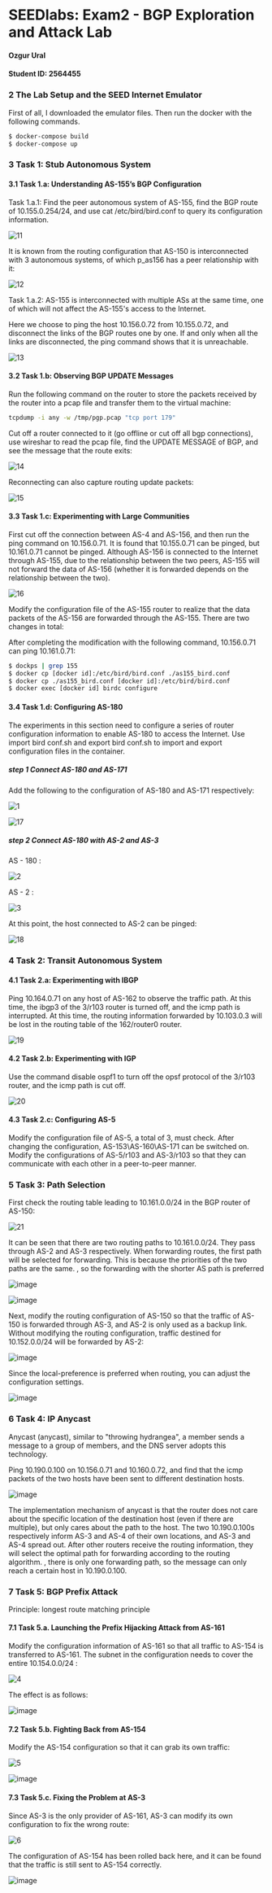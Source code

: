 # SEEDlabs: Exam2 - BGP Exploration and Attack Lab

#### Ozgur Ural
#### Student ID: 2564455

### 2 The Lab Setup and the SEED Internet Emulator

First of all, I downloaded the emulator files. Then run the docker with the following commands.
```sh
$ docker-compose build
$ docker-compose up
```

### 3 Task 1: Stub Autonomous System
#### 3.1 Task 1.a: Understanding AS-155’s BGP Configuration

Task 1.a.1:  Find the peer autonomous system of AS-155, find the BGP route of 10.155.0.254/24, and use cat /etc/bird/bird.conf to query its configuration information.

![11](./exam2/11.png)

It is known from the routing configuration that AS-150 is interconnected with 3 autonomous systems, of which p_as156 has a peer relationship with it:

![12](./exam2/12.png)

Task 1.a.2: AS-155 is interconnected with multiple ASs at the same time, one of which will not affect the AS-155's access to the Internet.

Here we choose to ping the host 10.156.0.72 from 10.155.0.72, and disconnect the links of the BGP routes one by one. If and only when all the links are disconnected, the ping command shows that it is unreachable.

![13](./exam2/13.png)

#### 3.2 Task 1.b: Observing BGP UPDATE Messages

Run the following command on the router to store the packets received by the router into a pcap file and transfer them to the virtual machine:

```sh
tcpdump -i any -w /tmp/pgp.pcap "tcp port 179"
```

Cut off a router connected to it (go offline or cut off all bgp connections), use wireshar to read the pcap file, find the UPDATE MESSAGE of BGP, and see the message that the route exits:

![14](./exam2/14.png)

Reconnecting can also capture routing update packets:

![15](./exam2/15.png)

#### 3.3 Task 1.c: Experimenting with Large Communities

First cut off the connection between AS-4 and AS-156, and then run the ping command on 10.156.0.71. It is found that 10.155.0.71 can be pinged, but 10.161.0.71 cannot be pinged. Although AS-156 is connected to the Internet through AS-155, due to the relationship between the two peers, AS-155 will not forward the data of AS-156 (whether it is forwarded depends on the relationship between the two).

![16](./exam2/16.png)

Modify the configuration file of the AS-155 router to realize that the data packets of the AS-156 are forwarded through the AS-155. There are two changes in total:

After completing the modification with the following command, 10.156.0.71 can ping 10.161.0.71:

```sh
$ dockps | grep 155
$ docker cp [docker id]:/etc/bird/bird.conf ./as155_bird.conf
$ docker cp ./as155_bird.conf [docker id]:/etc/bird/bird.conf
$ docker exec [docker id] birdc configure
```

#### 3.4 Task 1.d: Configuring AS-180

The experiments in this section need to configure a series of router configuration information to enable AS-180 to access the Internet. Use import bird conf.sh and export bird conf.sh to import and export configuration files in the container.

##### step 1 Connect AS-180 and AS-171
Add the following to the configuration of AS-180 and AS-171 respectively:

![1](./exam2/1.png)

![17](./exam2/17.png)

##### step 2 Connect AS-180 with AS-2 and AS-3

AS - 180 :  

![2](./exam2/2.png)

AS - 2 : 

![3](./exam2/3.png)

At this point, the host connected to AS-2 can be pinged:

![18](./exam2/18.png)

### 4 Task 2: Transit Autonomous System
#### 4.1 Task 2.a: Experimenting with IBGP

Ping 10.164.0.71 on any host of AS-162 to observe the traffic path. At this time, the ibgp3 of the 3/r103 router is turned off, and the icmp path is interrupted. At this time, the routing information forwarded by 10.103.0.3 will be lost in the routing table of the 162/router0 router.

![19](./exam2/19.png)

#### 4.2 Task 2.b: Experimenting with IGP

Use the command disable ospf1 to turn off the opsf protocol of the 3/r103 router, and the icmp path is cut off.

![20](./exam2/20.png)

#### 4.3 Task 2.c: Configuring AS-5
Modify the configuration file of AS-5, a total of 3, must check. After changing the configuration, AS-153\AS-160\AS-171 can be switched on.
Modify the configurations of AS-5/r103 and AS-3/r103 so that they can communicate with each other in a peer-to-peer manner.

### 5 Task 3: Path Selection

First check the routing table leading to 10.161.0.0/24 in the BGP router of AS-150:

![21](./exam2/21.png)

It can be seen that there are two routing paths to 10.161.0.0/24. They pass through AS-2 and AS-3 respectively. When forwarding routes, the first path will be selected for forwarding. This is because the priorities of the two paths are the same. , so the forwarding with the shorter AS path is preferred

![image](https://user-images.githubusercontent.com/4716254/200151692-03cdc577-2e61-42dc-b4df-cc5b1f909098.png)

![image](https://user-images.githubusercontent.com/4716254/200151696-03fefb59-ec75-4d26-b906-af7fa7003215.png)

Next, modify the routing configuration of AS-150 so that the traffic of AS-150 is forwarded through AS-3, and AS-2 is only used as a backup link. Without modifying the routing configuration, traffic destined for 10.152.0.0/24 will be forwarded by AS-2:

![image](https://user-images.githubusercontent.com/4716254/200151711-e465ca48-2885-483a-a228-95d9dbaa1d12.png)

Since the local-preference is preferred when routing, you can adjust the configuration settings.

![image](https://user-images.githubusercontent.com/4716254/200151738-029a194f-f08a-4ff2-9732-669cee6e6c4a.png)


### 6 Task 4: IP Anycast
Anycast (anycast), similar to "throwing hydrangea", a member sends a message to a group of members, and the DNS server adopts this technology.
        
Ping 10.190.0.100 on 10.156.0.71 and 10.160.0.72, and find that the icmp packets of the two hosts have been sent to different destination hosts.

![image](https://user-images.githubusercontent.com/4716254/200151755-bd9f8eb3-f44e-4dff-933d-86addc7a7c6f.png)

The implementation mechanism of anycast is that the router does not care about the specific location of the destination host (even if there are multiple), but only cares about the path to the host. The two 10.190.0.100s respectively inform AS-3 and AS-4 of their own locations, and AS-3 and AS-4 spread out. After other routers receive the routing information, they will select the optimal path for forwarding according to the routing algorithm. , there is only one forwarding path, so the message can only reach a certain host in 10.190.0.100.

### 7 Task 5: BGP Prefix Attack

Principle: longest route matching principle

#### 7.1 Task 5.a. Launching the Prefix Hijacking Attack from AS-161

Modify the configuration information of AS-161 so that all traffic to AS-154 is transferred to AS-161. The subnet in the configuration needs to cover the entire 10.154.0.0/24 :

![4](./exam2/4.png)

The effect is as follows:

![image](https://user-images.githubusercontent.com/4716254/200151891-bc7fbfb4-3812-481f-a7cf-ab57eadf492b.png)


#### 7.2 Task 5.b. Fighting Back from AS-154

Modify the AS-154 configuration so that it can grab its own traffic:

![5](./exam2/5.png)

![image](https://user-images.githubusercontent.com/4716254/200151942-5601ea0f-b630-4891-a67d-bce1d2ade7c7.png)


#### 7.3 Task 5.c. Fixing the Problem at AS-3

Since AS-3 is the only provider of AS-161, AS-3 can modify its own configuration to fix the wrong route:

![6](./exam2/6.png)

The configuration of AS-154 has been rolled back here, and it can be found that the traffic is still sent to AS-154 correctly.

![image](https://user-images.githubusercontent.com/4716254/200152083-a503c40a-4e72-4625-b20f-ba8da159ab34.png)

